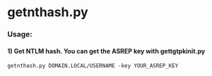 # getnthash.py

### Usage:

#### 1) Get NTLM hash. You can get the ASREP key with gettgtpkinit.py

    getnthash.py DOMAIN.LOCAL/USERNAME -key YOUR_ASREP_KEY 
